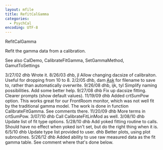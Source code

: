 ```yaml
---
layout: mfile
title: RefitCalGamma
categories:
  - PsychCal
encoding: UTF-8
---
```


RefitCalGamma

Refit the gamma data from a calibration.

See also CalDemo, CalibrateFitGamma, SetGammaMethod, GamutToSettings

3/27/02  dhb  Wrote it.
8/26/03  dhb, jl  Allow changing dacsize of calibraiton.  Useful for dropping from 10 to 8.
2/2/05   dhb, dam [Ask](/docs/Ask) for filename to save to, rather than automatically overwrite.
9/26/08  dhb, ijk, tyl  Simplify naming possibilities.  Add some better help.
9/27/08  dhb      Fix up dacsize fitting.
                  Clearer prompts (show default values).
11/19/09 dhb      Added crtSumPow option.  This works great for our FrontRoom monitor, which
                  was not well fit by the traditional gamma model.  The work is done in
                  function CalibrateFitGamma.  See comments there.
11/20/09 dhb      More terms in crtSumPow.
3/07/10  dhb      Call CalibrateFitLinMod as well.
3/08/10  dhb      Update list of fit type options.
5/28/10  dhb      Add yoked fitting routine to calls.  Should have no effect when yoked isn't set, but do the right thing when it is.
6/5/10   dhb      Update type list provided to user.
         dhb      Better plots, using plot subroutines.
5/26/12  dhb      Added ability to use raw measured data as the fit gamma table.  See comment where that's done below.